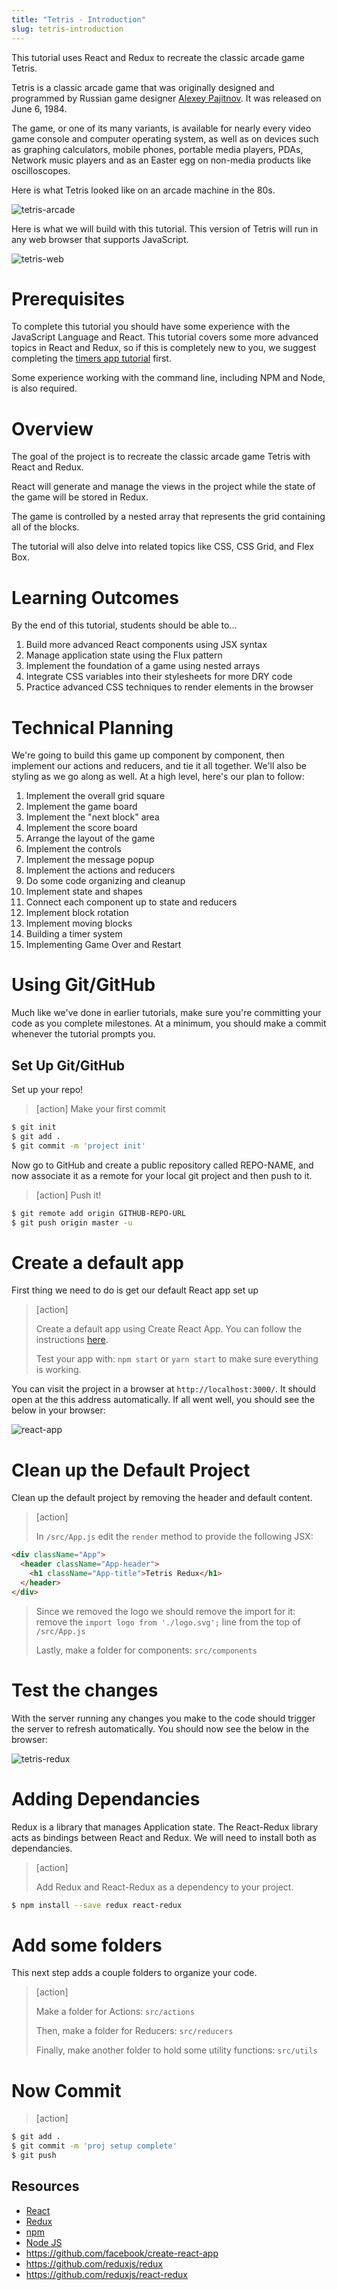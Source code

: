 ```yaml
---
title: "Tetris - Introduction"
slug: tetris-introduction
---
```


This tutorial uses React and Redux to recreate the classic
arcade game Tetris.

Tetris is a classic arcade game that was originally designed
and programmed by Russian game designer [Alexey Pajitnov](https://en.wikipedia.org/wiki/Alexey_Pajitnov).
It was released on June 6, 1984.

The game, or one of its many variants, is available for nearly
every video game console and computer operating system, as well
as on devices such as graphing calculators, mobile phones,
portable media players, PDAs, Network music players and as an
Easter egg on non-media products like oscilloscopes.

Here is what Tetris looked like on an arcade machine in the
80s.

![tetris-arcade](assets/s-l300.gif)

Here is what we will build with this tutorial. This version of
Tetris will run in any web browser that supports JavaScript.

![tetris-web](assets/Screen-Shot-small.png)

# Prerequisites

To complete this tutorial you should have some experience with the JavaScript Language and React. This tutorial covers some more advanced topics in React and Redux, so if this is completely new to you, we suggest completing the [timers app tutorial](https://www.makeschool.com/academy/track/react-redux-passwords-app-tutorial-oh4) first.

Some experience working with the command line, including NPM and Node, is also required.

# Overview

The goal of the project is to recreate the classic arcade game
Tetris with React and Redux.

React will generate and manage the views in the project while
the state of the game will be stored in Redux.

The game is controlled by a nested array that represents the
grid containing all of the blocks.

The tutorial will also delve into related topics like CSS,
CSS Grid, and Flex Box.

# Learning Outcomes

By the end of this tutorial, students should be able to...

1. Build more advanced React components using JSX syntax
1. Manage application state using the Flux pattern
1. Implement the foundation of a game using nested arrays
1. Integrate CSS variables into their stylesheets for more DRY code
1. Practice advanced CSS techniques to render elements in the browser

# Technical Planning

We're going to build this game up component by component, then implement our actions and reducers, and tie it all together. We'll also be styling as we go along as well. At a high level, here's our plan to follow:

1. Implement the overall grid square
1. Implement the game board
1. Implement the "next block" area
1. Implement the score board
1. Arrange the layout of the game
1. Implement the controls
1. Implement the message popup
1. Implement the actions and reducers
1. Do some code organizing and cleanup
1. Implement state and shapes
1. Connect each component up to state and reducers
1. Implement block rotation
1. Implement moving blocks
1. Building a timer system
1. Implementing Game Over and Restart

# Using Git/GitHub

Much like we've done in earlier tutorials, make sure you're committing your code as you complete milestones. At a minimum, you should make a commit whenever the tutorial prompts you.

## Set Up Git/GitHub

Set up your repo!

>[action]
> Make your first commit
>
```bash
$ git init
$ git add .
$ git commit -m 'project init'
```

Now go to GitHub and create a public repository called REPO-NAME, and now associate it as a remote for your local git project and then push to it.

>[action]
> Push it!
>
```bash
$ git remote add origin GITHUB-REPO-URL
$ git push origin master -u
```

# Create a default app

First thing we need to do is get our default React app set up

> [action]
>
> Create a default app using Create React App. You can follow the instructions [here](https://github.com/facebook/create-react-app).
>
> Test your app with: `npm start` or `yarn start` to make sure everything is working.

You can visit the project in a browser at `http://localhost:3000/`. It should open at the this address automatically. If all went well, you should see the below in your browser:

![react-app](assets/react-app.png)

# Clean up the Default Project

Clean up the default project by removing the header and default
content.

> [action]
>
> In `/src/App.js` edit the `render` method to provide the following JSX:
>
```html
<div className="App">
  <header className="App-header">
    <h1 className="App-title">Tetris Redux</h1>
  </header>
</div>
```
>
> Since we removed the logo we should remove the import for it:
> remove the `import logo from './logo.svg';` line from the top of `/src/App.js`
>
> Lastly, make a folder for components: `src/components`

# Test the changes

With the server running any changes you make to the code should
trigger the server to refresh automatically. You should now see the below in the browser:

![tetris-redux](assets/tetris-redux.png)

# Adding Dependancies

Redux is a library that manages Application state. The React-Redux library acts as bindings between React and Redux. We will need to install both as dependancies.


> [action]
>
> Add Redux and React-Redux as a dependency to your project.
>
```bash
$ npm install --save redux react-redux
```

# Add some folders

This next step adds a couple folders to organize your code.

> [action]
>
> Make a folder for Actions: `src/actions`
>
> Then, make a folder for Reducers: `src/reducers`
>
> Finally, make another folder to hold some utility functions: `src/utils`

# Now Commit

>[action]
>
```bash
$ git add .
$ git commit -m 'proj setup complete'
$ git push
```


## Resources

- [React](https://reactjs.org)
- [Redux](https://redux.js.org)
- [npm](https://www.npmjs.com)
- [Node JS](https://nodejs.org/en/)
- https://github.com/facebook/create-react-app
- https://github.com/reduxjs/redux
- https://github.com/reduxjs/react-redux

